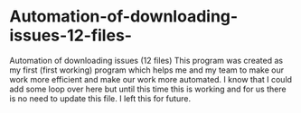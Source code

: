 # Automation-of-downloading-issues-12-files-
Automation of downloading issues (12 files)
This program was created as my first (first working) program which helps me and my team to make our work more efficient and make our work more automated. I know that I could add some loop over here but until this time this is working and for us there is no need to update this file. I left this for future.
